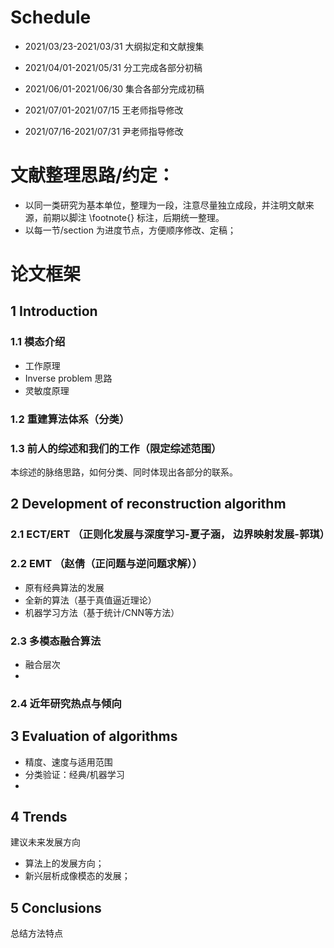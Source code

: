 # Schedule 

* 2021/03/23-2021/03/31 大纲拟定和文献搜集

* 2021/04/01-2021/05/31 分工完成各部分初稿

* 2021/06/01-2021/06/30 集合各部分完成初稿

* 2021/07/01-2021/07/15 王老师指导修改

* 2021/07/16-2021/07/31 尹老师指导修改


# 文献整理思路/约定：

- 以同一类研究为基本单位，整理为一段，注意尽量独立成段，并注明文献来源，前期以脚注 \footnote{} 标注，后期统一整理。
- 以每一节/section 为进度节点，方便顺序修改、定稿；



#  论文框架

## 1 Introduction

### 1.1 模态介绍

- 工作原理
- Inverse problem 思路
- 灵敏度原理

### 1.2 重建算法体系（分类）

### 1.3 前人的综述和我们的工作（限定综述范围）



本综述的脉络思路，如何分类、同时体现出各部分的联系。

## 2 Development of reconstruction algorithm

### 2.1 ECT/ERT （正则化发展与深度学习-夏子涵， 边界映射发展-郭琪）
### 2.2 EMT （赵倩（正问题与逆问题求解））


- 原有经典算法的发展
- 全新的算法（基于真值逼近理论）
- 机器学习方法（基于统计/CNN等方法）



### 2.3 多模态融合算法

- 融合层次
- 
### 2.4 近年研究热点与倾向

## 3 Evaluation of algorithms 


- 精度、速度与适用范围
- 分类验证：经典/机器学习
- 


## 4 Trends

建议未来发展方向

- 算法上的发展方向；
- 新兴层析成像模态的发展；


## 5 Conclusions

总结方法特点
